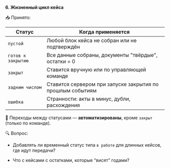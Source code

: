 **6. Жизненный цикл кейса**

📥 Принято:

| Статус             | Когда применяется                                          |
| ------------------ | ---------------------------------------------------------- |
| `пустой`           | Любой блок кейса не собран или не подтверждён              |
| `готов к закрытию` | Все данные собраны, документы "твёрдые", остатки = 0       |
| `закрыт`           | Ставится вручную или по управляющей команде                |
| `задним числом`    | Ставится сервером при запуске закрытия по прошлым событиям |
| `ошибка`           | Странности: акты в минус, дубли, расхождения               |

📌 Переходы между статусами — **автоматизированы**, кроме `закрыт` (только по команде).

🔍 Вопрос:

- Добавлять ли временный статус типа `в работе` для длинных кейсов, где идут передачи?

- Что с кейсами с остатками, которые “висят” годами?
